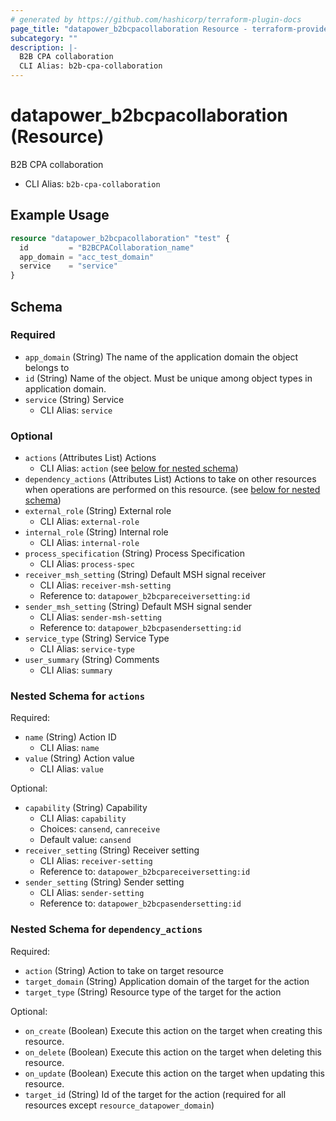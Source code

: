 ```yaml
---
# generated by https://github.com/hashicorp/terraform-plugin-docs
page_title: "datapower_b2bcpacollaboration Resource - terraform-provider-datapower"
subcategory: ""
description: |-
  B2B CPA collaboration
  CLI Alias: b2b-cpa-collaboration
---
```


# datapower_b2bcpacollaboration (Resource)

B2B CPA collaboration
  - CLI Alias: `b2b-cpa-collaboration`

## Example Usage

```terraform
resource "datapower_b2bcpacollaboration" "test" {
  id         = "B2BCPACollaboration_name"
  app_domain = "acc_test_domain"
  service    = "service"
}
```

<!-- schema generated by tfplugindocs -->
## Schema

### Required

- `app_domain` (String) The name of the application domain the object belongs to
- `id` (String) Name of the object. Must be unique among object types in application domain.
- `service` (String) Service
  - CLI Alias: `service`

### Optional

- `actions` (Attributes List) Actions
  - CLI Alias: `action` (see [below for nested schema](#nestedatt--actions))
- `dependency_actions` (Attributes List) Actions to take on other resources when operations are performed on this resource. (see [below for nested schema](#nestedatt--dependency_actions))
- `external_role` (String) External role
  - CLI Alias: `external-role`
- `internal_role` (String) Internal role
  - CLI Alias: `internal-role`
- `process_specification` (String) Process Specification
  - CLI Alias: `process-spec`
- `receiver_msh_setting` (String) Default MSH signal receiver
  - CLI Alias: `receiver-msh-setting`
  - Reference to: `datapower_b2bcpareceiversetting:id`
- `sender_msh_setting` (String) Default MSH signal sender
  - CLI Alias: `sender-msh-setting`
  - Reference to: `datapower_b2bcpasendersetting:id`
- `service_type` (String) Service Type
  - CLI Alias: `service-type`
- `user_summary` (String) Comments
  - CLI Alias: `summary`

<a id="nestedatt--actions"></a>
### Nested Schema for `actions`

Required:

- `name` (String) Action ID
  - CLI Alias: `name`
- `value` (String) Action value
  - CLI Alias: `value`

Optional:

- `capability` (String) Capability
  - CLI Alias: `capability`
  - Choices: `cansend`, `canreceive`
  - Default value: `cansend`
- `receiver_setting` (String) Receiver setting
  - CLI Alias: `receiver-setting`
  - Reference to: `datapower_b2bcpareceiversetting:id`
- `sender_setting` (String) Sender setting
  - CLI Alias: `sender-setting`
  - Reference to: `datapower_b2bcpasendersetting:id`


<a id="nestedatt--dependency_actions"></a>
### Nested Schema for `dependency_actions`

Required:

- `action` (String) Action to take on target resource
- `target_domain` (String) Application domain of the target for the action
- `target_type` (String) Resource type of the target for the action

Optional:

- `on_create` (Boolean) Execute this action on the target when creating this resource.
- `on_delete` (Boolean) Execute this action on the target when deleting this resource.
- `on_update` (Boolean) Execute this action on the target when updating this resource.
- `target_id` (String) Id of the target for the action (required for all resources except `resource_datapower_domain`)
